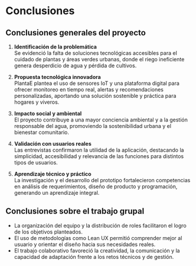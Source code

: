 # Conclusiones

## Conclusiones generales del proyecto
1. **Identificación de la problemática**  
   Se evidenció la falta de soluciones tecnológicas accesibles para el cuidado de plantas y áreas verdes urbanas, donde el riego ineficiente genera desperdicio de agua y pérdida de cultivos.

2. **Propuesta tecnológica innovadora**  
   PlantaE plantea el uso de sensores IoT y una plataforma digital para ofrecer monitoreo en tiempo real, alertas y recomendaciones personalizadas, aportando una solución sostenible y práctica para hogares y viveros.

3. **Impacto social y ambiental**  
   El proyecto contribuye a una mayor conciencia ambiental y a la gestión responsable del agua, promoviendo la sostenibilidad urbana y el bienestar comunitario.

4. **Validación con usuarios reales**  
   Las entrevistas confirmaron la utilidad de la aplicación, destacando la simplicidad, accesibilidad y relevancia de las funciones para distintos tipos de usuarios.

5. **Aprendizaje técnico y práctico**  
   La investigación y el desarrollo del prototipo fortalecieron competencias en análisis de requerimientos, diseño de producto y programación, generando un aprendizaje integral.

## Conclusiones sobre el trabajo grupal
- La organización del equipo y la distribución de roles facilitaron el logro de los objetivos planteados.  
- El uso de metodologías como Lean UX permitió comprender mejor al usuario y orientar el diseño hacia sus necesidades reales.  
- El trabajo colaborativo favoreció la creatividad, la comunicación y la capacidad de adaptación frente a los retos técnicos y de gestión.

